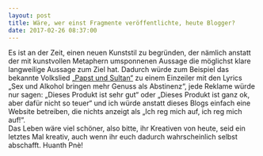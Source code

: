```yaml
---
layout: post
title: Wäre, wer einst Fragmente veröffentlichte, heute Blogger?
date: 2017-02-26 08:37:00
---
```


Es ist an der Zeit, einen neuen Kunststil zu begründen, der nämlich anstatt der mit kunstvollen Metaphern umsponnenen Aussage die möglichst klare langweilige Aussage zum Ziel hat. Dadurch würde zum Beispiel das bekannte Volkslied [„Papst und Sultan“](https://www.youtube.com/watch?v=wt_sE9S56PQ) zu einem Einzeiler mit den Lyrics „Sex und Alkohol bringen mehr Genuss als Abstinenz“, jede Reklame würde nur sagen: „Dieses Produkt ist sehr gut“ oder „Dieses Produkt ist ganz ok, aber dafür nicht so teuer“ und ich würde anstatt dieses Blogs einfach eine Website betreiben, die nichts anzeigt als „Ich reg mich auf, ich reg mich auf!“.<br> Das Leben wäre viel schöner, also bitte, ihr Kreativen von heute, seid ein letztes Mal kreativ, auch wenn ihr euch dadurch wahrscheinlich selbst abschafft. Huanth Pnè!
